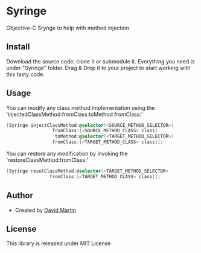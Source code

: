 Syringe
=======

Objective-C Srynge to help with method injection

## Install
Download the source code, clone it or submodule it. Everything you need is under "Syringe" folder. Drag & Drop it to your project to start working with this tasty code.

## Usage

You can modify any class method implementation using the 'injectedClassMethod:fromClass:toMethod:fromClass:'

```objectivec
[Syringe injectClassMethod:@selector(<SOURCE_METHOD_SELECTOR>)
                 fromClass:[<SOURCE_METHOD_CLASS> class]
                  toMethod:@selector(<TARGET_METHOD_SELECTOR>)
                 fromClass:[<TARGET_METHOD_CLASS> class]];
```

You can restore any modification by invoking the 'restoreClassMethod:fromClass:'

```objectivec
[Syringe resetClassMethod:@selector(<TARGET_METHOD_SELECTOR>
                fromClass:[<TARGET_METHOD_CLASS> class]];
```

## Author
* Created by [David Martin](http://www.github.com/cerberillo)

## License 
This library is released under MIT License